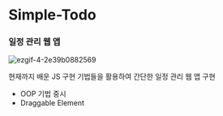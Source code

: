 # Simple-Todo
### 일정 관리 웹 앱
![ezgif-4-2e39b0882569](https://user-images.githubusercontent.com/45249101/111318639-95283500-86a8-11eb-822a-6047528e6907.gif)

현재까지 배운 JS 구현 기법들을 활용하여 간단한 일정 관리 웹 앱 구현
- OOP 기법 중시
- Draggable Element
